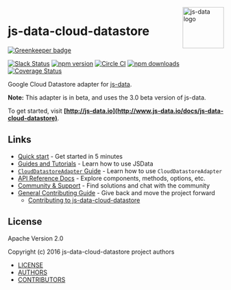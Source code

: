 <img src="https://raw.githubusercontent.com/js-data/js-data/master/js-data.png" alt="js-data logo" title="js-data" align="right" width="96" height="96" />

# js-data-cloud-datastore

[![Greenkeeper badge](https://badges.greenkeeper.io/GoogleCloudPlatform/js-data-cloud-datastore.svg)](https://greenkeeper.io/)

[![Slack Status][sl_b]][sl_l]
[![npm version][npm_b]][npm_l]
[![Circle CI][circle_b]][circle_l]
[![npm downloads][dn_b]][dn_l]
[![Coverage Status][cov_b]][cov_l]

Google Cloud Datastore adapter for [js-data](http://www.js-data.io/).

__Note:__ This adapter is in beta, and uses the 3.0 beta version of js-data.

To get started, visit __[http://js-data.io](http://www.js-data.io/docs/js-data-cloud-datastore)__.

## Links

* [Quick start](http://www.js-data.io/docs/home#quick-start) - Get started in 5 minutes
* [Guides and Tutorials](http://www.js-data.io/docs/home) - Learn how to use JSData
* [`CloudDatastoreAdapter` Guide](http://www.js-data.io/docs/js-data-cloud-datastore) - Learn how to use `CloudDatastoreAdapter`
* [API Reference Docs](http://api.js-data.io) - Explore components, methods, options, etc.
* [Community & Support](http://js-data.io/docs/community) - Find solutions and chat with the community
* [General Contributing Guide](http://js-data.io/docs/contributing) - Give back and move the project forward
  * [Contributing to js-data-cloud-datastore](https://github.com/js-data/js-data-cloud-datastore/blob/master/.github/CONTRIBUTING.md)

## License

Apache Version 2.0

Copyright (c) 2016 js-data-cloud-datastore project authors

* [LICENSE](https://github.com/GoogleCloudPlatform/js-data-cloud-datastore/blob/master/LICENSE)
* [AUTHORS](https://github.com/GoogleCloudPlatform/js-data-cloud-datastore/blob/master/AUTHORS)
* [CONTRIBUTORS](https://github.com/GoogleCloudPlatform/js-data-cloud-datastore/blob/master/CONTRIBUTORS)

[sl_b]: http://slack.js-data.io/badge.svg
[sl_l]: http://slack.js-data.io
[npm_b]: https://img.shields.io/npm/v/js-data-cloud-datastore.svg?style=flat
[npm_l]: https://www.npmjs.org/package/js-data-cloud-datastore
[circle_b]: https://img.shields.io/circleci/project/GoogleCloudPlatform/js-data-cloud-datastore.svg?style=flat
[circle_l]: https://circleci.com/gh/GoogleCloudPlatform/js-data-cloud-datastore
[dn_b]: https://img.shields.io/npm/dm/js-data-cloud-datastore.svg?style=flat
[dn_l]: https://www.npmjs.org/package/js-data-cloud-datastore
[cov_b]: https://img.shields.io/codecov/c/github/GoogleCloudPlatform/js-data-cloud-datastore.svg?style=flat
[cov_l]: https://codecov.io/github/GoogleCloudPlatform/js-data-cloud-datastore
